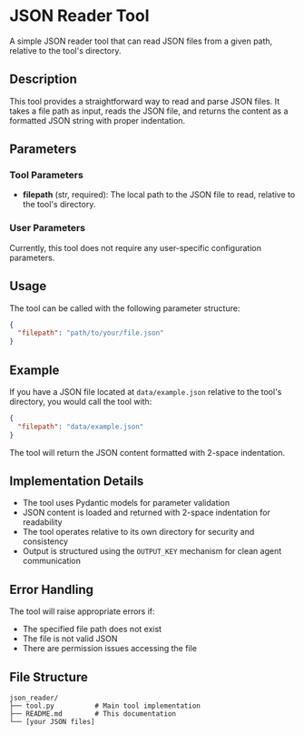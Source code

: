 # JSON Reader Tool

A simple JSON reader tool that can read JSON files from a given path, relative to the tool's directory.

## Description

This tool provides a straightforward way to read and parse JSON files. It takes a file path as input, reads the JSON file, and returns the content as a formatted JSON string with proper indentation.

## Parameters

### Tool Parameters

- **filepath** (str, required): The local path to the JSON file to read, relative to the tool's directory.

### User Parameters

Currently, this tool does not require any user-specific configuration parameters.

## Usage

The tool can be called with the following parameter structure:

```json
{
  "filepath": "path/to/your/file.json"
}
```

## Example

If you have a JSON file located at `data/example.json` relative to the tool's directory, you would call the tool with:

```json
{
  "filepath": "data/example.json"
}
```

The tool will return the JSON content formatted with 2-space indentation.

## Implementation Details

- The tool uses Pydantic models for parameter validation
- JSON content is loaded and returned with 2-space indentation for readability
- The tool operates relative to its own directory for security and consistency
- Output is structured using the `OUTPUT_KEY` mechanism for clean agent communication

## Error Handling

The tool will raise appropriate errors if:
- The specified file path does not exist
- The file is not valid JSON
- There are permission issues accessing the file

## File Structure

```
json_reader/
├── tool.py          # Main tool implementation
├── README.md        # This documentation
└── [your JSON files]
```
